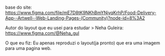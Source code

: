 base do site: https://www.figma.com/file/mE7D8tK9NKhBmYNjyqKrhP/Food-Delivery-App--Artwell--Web-Landing-Pages-(Community)?node-id=8%3A2

Autor do layout que eu usei para estudar > Neha Guleira: https://www.figma.com/@Neha_gul

O que eu fiz: Eu apenas reproduzi o layout(ja pronto) que era uma imagem para uma pagina web.